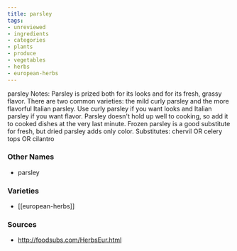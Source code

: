 ```yaml
---
title: parsley
tags:
- unreviewed
- ingredients
- categories
- plants
- produce
- vegetables
- herbs
- european-herbs
---
```

parsley Notes: Parsley is prized both for its looks and for its fresh, grassy flavor. There are two common varieties: the mild curly parsley and the more flavorful Italian parsley. Use curly parsley if you want looks and Italian parsley if you want flavor. Parsley doesn't hold up well to cooking, so add it to cooked dishes at the very last minute. Frozen parsley is a good substitute for fresh, but dried parsley adds only color. Substitutes: chervil OR celery tops OR cilantro

### Other Names

* parsley

### Varieties

* [[european-herbs]]

### Sources
* http://foodsubs.com/HerbsEur.html

